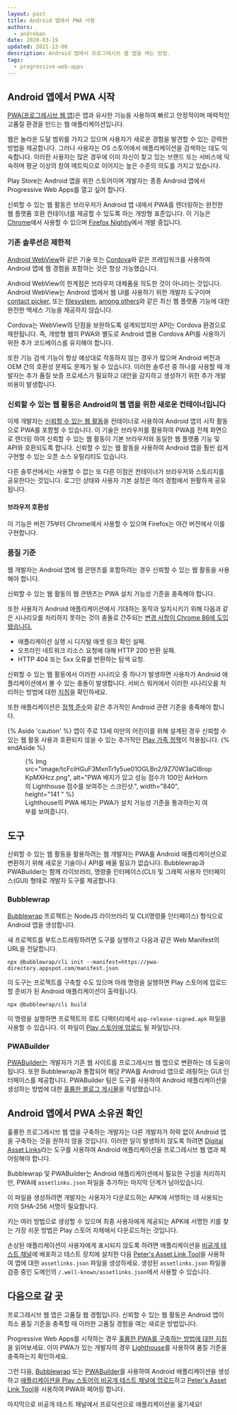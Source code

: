 ```yaml
---
layout: post
title: Android 앱에서 PWA 사용
authors:
  - andreban
date: 2020-03-19
updated: 2021-12-06
description: Android 앱에서 프로그레시브 웹 앱을 여는 방법.
tags:
  - progressive-web-apps
---
```


## Android 앱에서 PWA 시작

[PWA(프로그레시브 웹 앱](/progressive-web-apps/))은 앱과 유사한 기능을 사용하여 빠르고 안정적이며 매력적인 고품질 환경을 만드는 웹 애플리케이션입니다.

웹은 놀라운 도달 범위를 가지고 있으며 사용자가 새로운 경험을 발견할 수 있는 강력한 방법을 제공합니다. 그러나 사용자는 OS 스토어에서 애플리케이션을 검색하는 데도 익숙합니다. 이러한 사용자는 많은 경우에 이미 자신이 찾고 있는 브랜드 또는 서비스에 익숙하며 평균 이상의 참여 메트릭으로 이어지는 높은 수준의 의도를 가지고 있습니다.

Play Store는 Android 앱을 위한 스토어이며 개발자는 종종 Android 앱에서 Progressive Web Apps를 열고 싶어 합니다.

신뢰할 수 있는 웹 활동은 브라우저가 Android 앱 내에서 PWA를 렌더링하는 완전한 웹 플랫폼 호환 컨테이너를 제공할 수 있도록 하는 개방형 표준입니다. 이 기능은 [Chrome](https://play.google.com/store/apps/details?id=com.android.chrome)에서 사용할 수 있으며 [Firefox Nightly](https://play.google.com/store/apps/details?id=org.mozilla.fenix)에서 개발 중입니다.

### 기존 솔루션은 제한적

[Android WebView](https://developer.android.com/reference/android/webkit/WebView)와 같은 기술 또는 [Cordova](https://cordova.apache.org/)와 같은 프레임워크를 사용하여 Android 앱에 웹 경험을 포함하는 것은 항상 가능했습니다.

Android WebView의 한계점은 브라우저 대체품을 의도한 것이 아니라는 것입니다. Android WebView는 Android 앱에서 웹 UI를 사용하기 위한 개발자 도구이며 [contact picker](/contact-picker/), 또는 [filesystem](/file-system-access/), [among others](/fugu-status/)와 같은 최신 웹 플랫폼 기능에 대한 완전한 액세스 기능을 제공하지 않습니다.

Cordova는 WebView의 단점을 보완하도록 설계되었지만 API는 Cordova 환경으로 제한됩니다. 즉, 개방형 웹의 PWA와 별도로 Android 앱용 Cordova API를 사용하기 위한 추가 코드베이스를 유지해야 합니다.

또한 기능 검색 기능이 항상 예상대로 작동하지 않는 경우가 많으며 Android 버전과 OEM 간의 호환성 문제도 문제가 될 수 있습니다. 이러한 솔루션 중 하나를 사용할 때 개발자는 추가 품질 보증 프로세스가 필요하고 대안을 감지하고 생성하기 위한 추가 개발 비용이 발생합니다.

### 신뢰할 수 있는 웹 활동은 Android의 웹 앱을 위한 새로운 컨테이너입니다

이제 개발자는 [신뢰할 수 있는 웹 활동](https://developer.chrome.com/docs/android/trusted-web-activity/)을 컨테이너로 사용하여 Android 앱의 시작 활동으로 PWA를 포함할 수 있습니다. 이 기술은 브라우저를 활용하여 PWA를 전체 화면으로 렌더링 하여 신뢰할 수 있는 웹 활동이 기본 브라우저와 동일한 웹 플랫폼 기능 및 API와 호환되도록 합니다. 신뢰할 수 있는 웹 활동을 사용하여 Android 앱을 훨씬 쉽게 구현할 수 있는 오픈 소스 유틸리티도 있습니다.

다른 솔루션에서는 사용할 수 없는 또 다른 이점은 컨테이너가 브라우저와 스토리지를 공유한다는 것입니다. 로그인 상태와 사용자 기본 설정은 여러 경험에서 원활하게 공유됩니다.

#### 브라우저 호환성

이 기능은 버전 75부터 Chrome에서 사용할 수 있으며 Firefox는 야간 버전에서 이를 구현합니다.

### 품질 기준

웹 개발자는 Android 앱에 웹 콘텐츠를 포함하려는 경우 신뢰할 수 있는 웹 활동을 사용해야 합니다.

신뢰할 수 있는 웹 활동의 웹 콘텐츠는 PWA 설치 가능성 기준을 충족해야 합니다.

또한 사용자가 Android 애플리케이션에서 기대하는 동작과 일치시키기 위해 다음과 같은 시나리오를 처리하지 못하는 것이 충돌로 간주되는 [변경 사항이 Chrome 86에 도입됐습니다.](https://blog.chromium.org/2020/06/changes-to-quality-criteria-for-pwas.html)

- 애플리케이션 실행 시 디지털 애셋 링크 확인 실패.
- 오프라인 네트워크 리소스 요청에 대해 HTTP 200 반환 실패.
- HTTP 404 또는 5xx 오류를 반환하는 탐색 요청.

신뢰할 수 있는 웹 활동에서 이러한 시나리오 중 하나가 발생하면 사용자가 Android 애플리케이션에서 볼 수 있는 충돌이 발생합니다. 서비스 워커에서 이러한 시나리오를 처리하는 방법에 대한 [지침](https://developer.chrome.com/docs/android/trusted-web-activity/whats-new/#updates-to-the-quality-criteria)을 확인하세요.

또한 애플리케이션은 [정책 준수](https://play.google.com/about/developer-content-policy/)와 같은 추가적인 Android 관련 기준을 충족해야 합니다.

{% Aside 'caution' %} 앱이 주로 13세 미만의 어린이를 위해 설계된 경우 신뢰할 수 있는 웹 활동 사용과 호환되지 않을 수 있는 추가적인 [Play 가족 정책](https://play.google.com/about/families/)이 적용됩니다. {% endAside %}

<figure>{% Img src="image/tcFciHGuF3MxnTr1y5ue01OGLBn2/9Z70W3aCI8ropKpMXHcz.png", alt="PWA 배지가 있고 성능 점수가 100인 AirHorn의 Lighthouse 점수를 보여주는 스크린샷.", width="840", height="141 " %}<figcaption> Lighthouse의 PWA 배지는 PWA가 설치 가능성 기준을 통과하는지 여부를 보여줍니다.</figcaption></figure>

## 도구

신뢰할 수 있는 웹 활동을 활용하려는 웹 개발자는 PWA를 Android 애플리케이션으로 변환하기 위해 새로운 기술이나 API를 배울 필요가 없습니다. Bubblewrap과 PWABuilder는 함께 라이브러리, 명령줄 인터페이스(CLI) 및 그래픽 사용자 인터페이스(GUI) 형태로 개발자 도구를 제공합니다.

### Bubblewrap

[Bubblewrap](https://github.com/GoogleChromeLabs/bubblewrap) 프로젝트는 NodeJS 라이브러리 및 CLI(명령줄 인터페이스) 형식으로 Android 앱을 생성합니다.

새 프로젝트를 부트스트래핑하려면 도구를 실행하고 다음과 같은 Web Manifest의 URL을 전달합니다.

```shell
npx @bubblewrap/cli init --manifest=https://pwa-directory.appspot.com/manifest.json
```

이 도구는 프로젝트를 구축할 수도 있으며 아래 명령을 실행하면 Play 스토어에 업로드할 준비가 된 Android 애플리케이션이 출력됩니다.

```shell
npx @bubblewrap/cli build
```

이 명령을 실행하면 프로젝트의 루트 디렉터리에서 `app-release-signed.apk` 파일을 사용할 수 있습니다. 이 파일이 [Play 스토어에 업로드](https://support.google.com/googleplay/android-developer/answer/3131213?hl=en-GB) 될 파일입니다.

### PWABuilder

[PWABuilder는](https://pwabuilder.com/) 개발자가 기존 웹 사이트를 프로그레시브 웹 앱으로 변환하는 데 도움이 됩니다. 또한 Bubblewrap과 통합되어 해당 PWA를 Android 앱으로 래핑하는 GUI 인터페이스를 제공합니다. PWABuilder 팀은 도구를 사용하여 Android 애플리케이션을 생성하는 방법에 대한 [훌륭한 블로그 게시물](https://www.davrous.com/2020/02/07/publishing-your-pwa-in-the-play-store-in-a-couple-of-minutes-using-pwa-builder/)을 작성했습니다.

## Android 앱에서 PWA 소유권 확인

훌륭한 프로그레시브 웹 앱을 구축하는 개발자는 다른 개발자가 허락 없이 Android 앱을 구축하는 것을 원하지 않을 것입니다. 이러한 일이 발생하지 않도록 하려면 [Digital Asset Links](https://developers.google.com/digital-asset-links/v1/getting-started)라는 도구를 사용하여 Android 애플리케이션을 프로그레시브 웹 앱과 페어링해야 합니다.

Bubblewrap 및 PWABuilder는 Android 애플리케이션에서 필요한 구성을 처리하지만, PWA에 `assetlinks.json` 파일을 추가하는 마지막 단계가 남아있습니다.

이 파일을 생성하려면 개발자는 사용자가 다운로드하는 APK에 서명하는 데 사용되는 키의 SHA-256 서명이 필요합니다.

키는 여러 방법으로 생성할 수 있으며 최종 사용자에게 제공되는 APK에 서명한 키를 찾는 가장 쉬운 방법은 Play 스토어 자체에서 다운로드하는 것입니다.

손상된 애플리케이션이 사용자에게 표시되지 않도록 하려면 애플리케이션을 [비공개 테스트 채널](https://support.google.com/googleplay/android-developer/answer/3131213?hl=en-GB)에 배포하고 테스트 장치에 설치한 다음 [Peter's Asset Link Tool](https://play.google.com/store/apps/details?id=dev.conn.assetlinkstool)을 사용하여 앱에 대한 `assetlinks.json` 파일을 생성하세요. 생성된 `assetlinks.json` 파일을 검증 중인 도메인의 `/.well-known/assetlinks.json`에서 사용할 수 있습니다.

## 다음으로 갈 곳

프로그레시브 웹 앱은 고품질 웹 경험입니다. 신뢰할 수 있는 웹 활동은 Android 앱이 최소 품질 기준을 충족할 때 이러한 고품질 경험을 여는 새로운 방법입니다.

Progressive Web Apps를 시작하는 경우 [훌륭한 PWA를 구축하는 방법에 대한 지침](/progressive-web-apps/)을 읽어보세요. 이미 PWA가 있는 개발자의 경우 [Lighthouse](https://developers.google.com/web/tools/lighthouse)를 사용하여 품질 기준을 충족하는지 확인하세요.

그런 다음, [Bubblewrap](https://github.com/GoogleChromeLabs/bubblewrap) 또는 [PWABuilder](https://pwabuilder.com/)를 사용하여 Android 애플리케이션을 생성하고 [애플리케이션을 Play 스토어의 비공개 테스트 채널에 업로드](https://support.google.com/googleplay/android-developer/answer/3131213?hl=en-GB)하고 [Peter's Asset Link Tool](https://play.google.com/store/apps/details?id=dev.conn.assetlinkstool)을 사용하여 PWA와 페어링 합니다.

마지막으로 비공개 테스트 채널에서 프로덕션으로 애플리케이션을 옮기세요!
